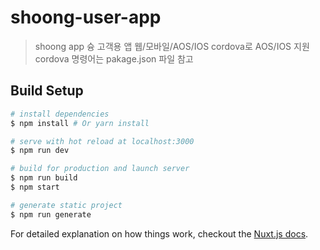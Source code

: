 # shoong-user-app

> shoong app
> 슝 고객용 앱 
> 웹/모바일/AOS/IOS
> cordova로 AOS/IOS 지원
> cordova 명령어는 pakage.json 파일 참고

## Build Setup

``` bash
# install dependencies
$ npm install # Or yarn install

# serve with hot reload at localhost:3000
$ npm run dev

# build for production and launch server
$ npm run build
$ npm start

# generate static project
$ npm run generate
```

For detailed explanation on how things work, checkout the [Nuxt.js docs](https://github.com/nuxt/nuxt.js).

